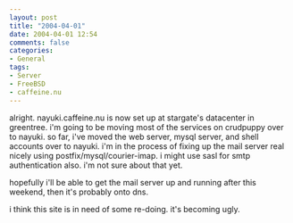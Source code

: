 ```yaml
---
layout: post
title: "2004-04-01"
date: 2004-04-01 12:54
comments: false
categories:
- General
tags:
- Server
- FreeBSD
- caffeine.nu
---
```

alright.  nayuki.caffeine.nu is now set up at stargate's datacenter in greentree.  i'm going to be moving most of the services on crudpuppy over to nayuki.  so far, i've moved the web server, mysql server, and shell accounts over to nayuki.  i'm in the process of fixing up the mail server real nicely using postfix/mysql/courier-imap.  i might use sasl for smtp authentication also.  i'm not sure about that yet.

hopefully i'll be able to get the mail server up and running after this weekend, then it's probably onto dns.

i think this site is in need of some re-doing.  it's becoming ugly.
